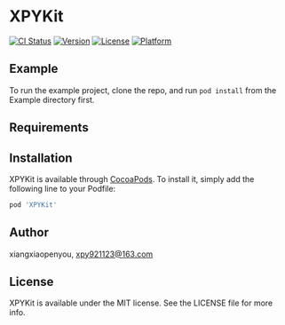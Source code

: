 # XPYKit

[![CI Status](https://img.shields.io/travis/xiangxiaopenyou/XPYKit.svg?style=flat)](https://travis-ci.org/xiangxiaopenyou/XPYKit)
[![Version](https://img.shields.io/cocoapods/v/XPYKit.svg?style=flat)](https://cocoapods.org/pods/XPYKit)
[![License](https://img.shields.io/cocoapods/l/XPYKit.svg?style=flat)](https://cocoapods.org/pods/XPYKit)
[![Platform](https://img.shields.io/cocoapods/p/XPYKit.svg?style=flat)](https://cocoapods.org/pods/XPYKit)

## Example

To run the example project, clone the repo, and run `pod install` from the Example directory first.

## Requirements

## Installation

XPYKit is available through [CocoaPods](https://cocoapods.org). To install
it, simply add the following line to your Podfile:

```ruby
pod 'XPYKit'
```

## Author

xiangxiaopenyou, xpy921123@163.com

## License

XPYKit is available under the MIT license. See the LICENSE file for more info.
